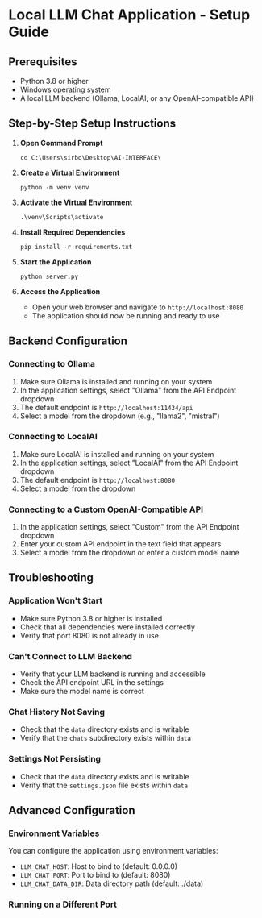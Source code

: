# Local LLM Chat Application - Setup Guide

## Prerequisites
- Python 3.8 or higher
- Windows operating system
- A local LLM backend (Ollama, LocalAI, or any OpenAI-compatible API)

## Step-by-Step Setup Instructions

1. **Open Command Prompt**
   ```
   cd C:\Users\sirbo\Desktop\AI-INTERFACE\
   ```

2. **Create a Virtual Environment**
   ```
   python -m venv venv
   ```

3. **Activate the Virtual Environment**
   ```
   .\venv\Scripts\activate
   ```

4. **Install Required Dependencies**
   ```
   pip install -r requirements.txt
   ```

5. **Start the Application**
   ```
   python server.py
   ```

6. **Access the Application**
   - Open your web browser and navigate to `http://localhost:8080`
   - The application should now be running and ready to use

## Backend Configuration

### Connecting to Ollama
1. Make sure Ollama is installed and running on your system
2. In the application settings, select "Ollama" from the API Endpoint dropdown
3. The default endpoint is `http://localhost:11434/api`
4. Select a model from the dropdown (e.g., "llama2", "mistral")

### Connecting to LocalAI
1. Make sure LocalAI is installed and running on your system
2. In the application settings, select "LocalAI" from the API Endpoint dropdown
3. The default endpoint is `http://localhost:8080`
4. Select a model from the dropdown

### Connecting to a Custom OpenAI-Compatible API
1. In the application settings, select "Custom" from the API Endpoint dropdown
2. Enter your custom API endpoint in the text field that appears
3. Select a model from the dropdown or enter a custom model name

## Troubleshooting

### Application Won't Start
- Make sure Python 3.8 or higher is installed
- Check that all dependencies were installed correctly
- Verify that port 8080 is not already in use

### Can't Connect to LLM Backend
- Verify that your LLM backend is running and accessible
- Check the API endpoint URL in the settings
- Make sure the model name is correct

### Chat History Not Saving
- Check that the `data` directory exists and is writable
- Verify that the `chats` subdirectory exists within `data`

### Settings Not Persisting
- Check that the `data` directory exists and is writable
- Verify that the `settings.json` file exists within `data`

## Advanced Configuration

### Environment Variables
You can configure the application using environment variables:

- `LLM_CHAT_HOST`: Host to bind to (default: 0.0.0.0)
- `LLM_CHAT_PORT`: Port to bind to (default: 8080)
- `LLM_CHAT_DATA_DIR`: Data directory path (default: ./data)

### Running on a Different Port
